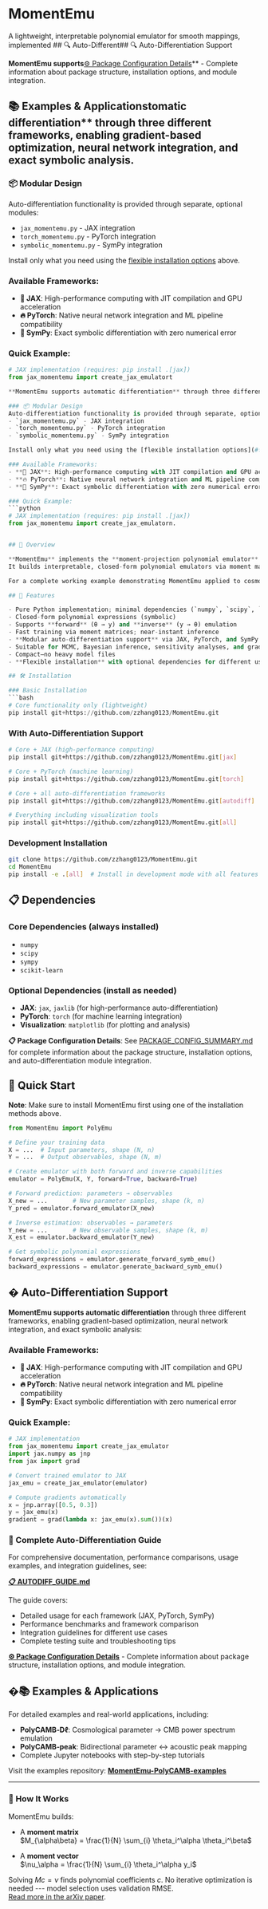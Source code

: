 # MomentEmu

A lightweight, interpretable polynomial emulator for smooth mappings, implemented ## 🔍 Auto-Different## 🔍 Auto-Differentiation Support

**MomentEmu supports**[⚙️ Package Configuration Details](PACKAGE_CONFIG_SUMMARY.md)** - Complete information about package structure, installation options, and module integration.

## 📚 Examples & Applicationstomatic differentiation** through three different frameworks, enabling gradient-based optimization, neural network integration, and exact symbolic analysis.

### 📦 Modular Design
Auto-differentiation functionality is provided through separate, optional modules:
- `jax_momentemu.py` - JAX integration
- `torch_momentemu.py` - PyTorch integration  
- `symbolic_momentemu.py` - SymPy integration

Install only what you need using the [flexible installation options](#🛠️-installation) above.

### Available Frameworks:
- **🚀 JAX**: High-performance computing with JIT compilation and GPU acceleration
- **🔥 PyTorch**: Native neural network integration and ML pipeline compatibility  
- **🔢 SymPy**: Exact symbolic differentiation with zero numerical error

### Quick Example:
```python
# JAX implementation (requires: pip install .[jax])
from jax_momentemu import create_jax_emulatort

**MomentEmu supports automatic differentiation** through three different frameworks, enabling gradient-based optimization, neural network integration, and exact symbolic analysis.

### 📦 Modular Design
Auto-differentiation functionality is provided through separate, optional modules:
- `jax_momentemu.py` - JAX integration
- `torch_momentemu.py` - PyTorch integration  
- `symbolic_momentemu.py` - SymPy integration

Install only what you need using the [flexible installation options](#🛠️-installation) above.

### Available Frameworks:
- **🚀 JAX**: High-performance computing with JIT compilation and GPU acceleration
- **🔥 PyTorch**: Native neural network integration and ML pipeline compatibility  
- **🔢 SymPy**: Exact symbolic differentiation with zero numerical error

### Quick Example:
```python
# JAX implementation (requires: pip install .[jax])
from jax_momentemu import create_jax_emulatorn.


## 📖 Overview

**MomentEmu** implements the **moment-projection polynomial emulator** introduced in Zhang (2025) ([arXiv:2507.02179](https://arxiv.org/abs/2507.02179)).
It builds interpretable, closed-form polynomial emulators via moment matrices, achieving millisecond-level inference and symbolic transparency.

For a complete working example demonstrating MomentEmu applied to cosmological parameter estimation (PolyCAMB), see the companion repository: [MomentEmu-PolyCAMB-examples](https://github.com/zzhang0123/MomentEmu-PolyCAMB-examples).

## 🚀 Features

- Pure Python implementation; minimal dependencies (`numpy`, `scipy`, `sympy`, ...)
- Closed-form polynomial expressions (symbolic)
- Supports **forward** (θ → y) and **inverse** (y → θ) emulation
- Fast training via moment matrices; near-instant inference
- **Modular auto-differentiation support** via JAX, PyTorch, and SymPy
- Suitable for MCMC, Bayesian inference, sensitivity analyses, and gradient-based tasks
- Compact—no heavy model files
- **Flexible installation** with optional dependencies for different use cases

## 🛠️ Installation

### Basic Installation
```bash
# Core functionality only (lightweight)
pip install git+https://github.com/zzhang0123/MomentEmu.git
```

### With Auto-Differentiation Support
```bash
# Core + JAX (high-performance computing)
pip install git+https://github.com/zzhang0123/MomentEmu.git[jax]

# Core + PyTorch (machine learning)
pip install git+https://github.com/zzhang0123/MomentEmu.git[torch]

# Core + all auto-differentiation frameworks
pip install git+https://github.com/zzhang0123/MomentEmu.git[autodiff]

# Everything including visualization tools
pip install git+https://github.com/zzhang0123/MomentEmu.git[all]
```

### Development Installation
```bash
git clone https://github.com/zzhang0123/MomentEmu.git
cd MomentEmu
pip install -e .[all]  # Install in development mode with all features
```

## 📋 Dependencies

### Core Dependencies (always installed)
- `numpy`
- `scipy` 
- `sympy`
- `scikit-learn`

### Optional Dependencies (install as needed)
- **JAX**: `jax`, `jaxlib` (for high-performance auto-differentiation)
- **PyTorch**: `torch` (for machine learning integration)  
- **Visualization**: `matplotlib` (for plotting and analysis)

**📋 Package Configuration Details**: See [PACKAGE_CONFIG_SUMMARY.md](PACKAGE_CONFIG_SUMMARY.md) for complete information about the package structure, installation options, and auto-differentiation module integration.

## 🧪 Quick Start

**Note**: Make sure to install MomentEmu first using one of the installation methods above.

```python
from MomentEmu import PolyEmu

# Define your training data
X = ...  # Input parameters, shape (N, n)
Y = ...  # Output observables, shape (N, m)

# Create emulator with both forward and inverse capabilities
emulator = PolyEmu(X, Y, forward=True, backward=True)

# Forward prediction: parameters → observables
X_new = ...       # New parameter samples, shape (k, n)
Y_pred = emulator.forward_emulator(X_new)

# Inverse estimation: observables → parameters  
Y_new = ...       # New observable samples, shape (k, m)
X_est = emulator.backward_emulator(Y_new)

# Get symbolic polynomial expressions
forward_expressions = emulator.generate_forward_symb_emu()
backward_expressions = emulator.generate_backward_symb_emu()
```

## � Auto-Differentiation Support

**MomentEmu supports automatic differentiation** through three different frameworks, enabling gradient-based optimization, neural network integration, and exact symbolic analysis:

### Available Frameworks:
- **🚀 JAX**: High-performance computing with JIT compilation and GPU acceleration
- **🔥 PyTorch**: Native neural network integration and ML pipeline compatibility  
- **🔢 SymPy**: Exact symbolic differentiation with zero numerical error

### Quick Example:
```python
# JAX implementation
from jax_momentemu import create_jax_emulator
import jax.numpy as jnp
from jax import grad

# Convert trained emulator to JAX
jax_emu = create_jax_emulator(emulator)

# Compute gradients automatically
x = jnp.array([0.5, 0.3])
y = jax_emu(x)
gradient = grad(lambda x: jax_emu(x).sum())(x)
```

### 📖 Complete Auto-Differentiation Guide
For comprehensive documentation, performance comparisons, usage examples, and integration guidelines, see:

**[📋 AUTODIFF_GUIDE.md](AUTODIFF_GUIDE.md)**

The guide covers:
- Detailed usage for each framework (JAX, PyTorch, SymPy)
- Performance benchmarks and framework comparison
- Integration guidelines for different use cases
- Complete testing suite and troubleshooting tips

**[⚙️ Package Configuration Details](PACKAGE_CONFIG_SUMMARY.md)** - Complete information about package structure, installation options, and module integration.

## �📚 Examples & Applications

For detailed examples and real-world applications, including:
- **PolyCAMB‑Dℓ**: Cosmological parameter → CMB power spectrum emulation
- **PolyCAMB‑peak**: Bidirectional parameter ↔ acoustic peak mapping
- Complete Jupyter notebooks with step-by-step tutorials

Visit the examples repository: **[MomentEmu-PolyCAMB-examples](https://github.com/zzhang0123/MomentEmu-PolyCAMB-examples)**

---

### 🧠 How It Works

MomentEmu builds:

- A **moment matrix**  
  $M_{\alpha\beta} = \frac{1}{N} \sum_{i} \theta_i^\alpha \theta_i^\beta$

- A **moment vector**  
  $\nu_\alpha = \frac{1}{N} \sum_{i} \theta_i^\alpha y_i$

Solving $M c = \nu$ finds polynomial coefficients $c$. No iterative optimization is needed --- model selection uses validation RMSE.  
[Read more in the arXiv paper](https://arxiv.org/abs/2507.02179). 


